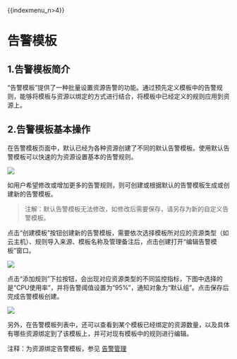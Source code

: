 {{indexmenu_n>4}}

# 告警模板

## 1.告警模板简介

“告警模板”提供了一种批量设置资源告警的功能。通过预先定义模板中的告警规则，能够将模板与资源以绑定的方式进行结合，将模板中已经定义的规则应用到资源上。

## 2.告警模板基本操作

在告警模板页面中，默认已经为各种资源创建了不同的默认告警模板。使用默认告警模板可以快速的为资源设置基本的告警规则。

![](D:/MyCloud/GitHub/umon/images/guide/alarm_template.png)

如用户希望修改或增加更多的告警规则，则可创建或根据默认的告警模板生成或创建新的告警模板。

> 注解：默认告警模板无法修改，如修改后需要保存，请另存为新的自定义告警模板。

点击“创建模板”按钮创建新的告警模板，需要依次选择模板所对应的资源类型（如云主机）、规则导入来源、模板名称及管理备注后，点击创建打开“编辑告警模板”窗口。

![](D:/MyCloud/GitHub/umon/images/guide/create_alarm_template.png)

点击“添加规则”下拉按钮，会出现对应资源类型的不同监控指标，下图中选择的是“CPU使用率”，并将告警阈值设置为“95%”，通知对象为“默认组”。点击保存后完成告警模板创建。

![](D:/MyCloud/GitHub/umon/images/guide/alarmtemplate_rules.png)

另外，在告警模板列表中，还可以查看到某个模板已经绑定的资源数量，以及具体有哪些资源绑定到了该模板上，并可对现有模板中的规则进行编辑。

注释：为资源绑定告警模板，参见 [告警管理](/management_monitor/umon/template)